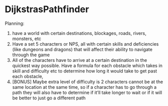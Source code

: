 # DijkstrasPathfinder

Planning:
1. have a world with certain destinations, blockages, roads, rivers, monsters, etc
2.	Have a set 5 characters or NPS, all with certain skills and deficiencies (like dungeons and dragons) that will affect their ability to navigate through the game 
3.	All of the characters have to arrive at a certain destination in the quickest way possible. Have a formula for each obstacle which takes in skill and difficulty etc to determine how long it would take to get past each obstacle,
4. [BONUS]	Maybe extra level of difficulty is 2 characters cannot be at the same location at the same time, so if a character has to go through a path they will also have to determine if it’ll take longer to wait or if it will be better to just go a different path 
